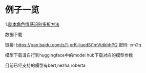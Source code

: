 # 例子一览

1.[剧本角色情感识别多折方法](https://www.datafountain.cn/competitions/518)

数据下载

链接: https://pan.baidu.com/s/1-prK-iIuedSi1mVtdkhhPQ  密码: cm2q

模型下载请自行到huggingface中的model hub下载对应的模型参数

目前已经支持的模型有bert,nezha,roberta

